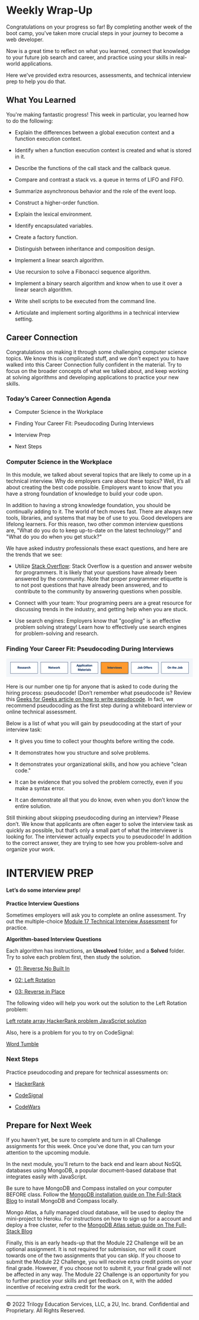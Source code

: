 # Weekly Wrap-Up
Congratulations on your progress so far! By completing another week of the boot camp, you've taken more crucial steps in your journey to become a web developer.

Now is a great time to reflect on what you learned, connect that knowledge to your future job search and career, and practice using your skills in real-world applications.

Here we've provided extra resources, assessments, and technical interview prep to help you do that.

## What You Learned
You're making fantastic progress! This week in particular, you learned how to do the following:

* Explain the differences between a global execution context and a function execution context.

* Identify when a function execution context is created and what is stored in it.

* Describe the functions of the call stack and the callback queue.

* Compare and contrast a stack vs. a queue in terms of LIFO and FIFO.

* Summarize asynchronous behavior and the role of the event loop.

* Construct a higher-order function.

* Explain the lexical environment.

* Identify encapsulated variables.

* Create a factory function.

* Distinguish between inheritance and composition design.

* Implement a linear search algorithm.

* Use recursion to solve a Fibonacci sequence algorithm.

* Implement a binary search algorithm and know when to use it over a linear search algorithm.

* Write shell scripts to be executed from the command line.

* Articulate and implement sorting algorithms in a technical interview setting.

## Career Connection
Congratulations on making it through some challenging computer science topics. We know this is complicated stuff, and we don't expect you to have walked into this Career Connection fully confident in the material. Try to focus on the broader concepts of what we talked about, and keep working at solving algorithms and developing applications to practice your new skills.

### Today’s Career Connection Agenda
* Computer Science in the Workplace

* Finding Your Career Fit: Pseudocoding During Interviews

* Interview Prep

* Next Steps

### Computer Science in the Workplace
In this module, we talked about several topics that are likely to come up in a technical interview. Why do employers care about these topics? Well, it’s all about creating the best code possible. Employers want to know that you have a strong foundation of knowledge to build your code upon.

In addition to having a strong knowledge foundation, you should be continually adding to it. The world of tech moves fast. There are always new tools, libraries, and systems that may be of use to you. Good developers are lifelong learners. For this reason, two other common interview questions are, "What do you do to keep up-to-date on the latest technology?" and "What do you do when you get stuck?"

We have asked industry professionals these exact questions, and here are the trends that we see:
* Utilize [Stack Overflow](https://stackoverflow.com/): Stack Overflow is a question and answer website for programmers. It is likely that your questions have already been answered by the community. Note that proper programmer etiquette is to not post questions that have already been answered, and to contribute to the community by answering questions when possible.

* Connect with your team: Your programing peers are a great resource for discussing trends in the industry, and getting help when you are stuck.

* Use search engines: Employers know that "googling" is an effective problem solving strategy! Learn how to effectively use search engines for problem-solving and research.

### Finding Your Career Fit: Pseudocoding During Interviews

![](../../../images/coding-career-application-interviews.png)

Here is our number one tip for anyone that is asked to code during the hiring process: pseudocode! (Don’t remember what pseudocode is? Review this [Geeks for Geeks article on how to write pseudocode](https://www.geeksforgeeks.org/how-to-write-a-pseudo-code/). In fact, we recommend pseudocoding as the first step during a whiteboard interview or online technical assessment.

Below is a list of what you will gain by pseudocoding at the start of your interview task:

* It gives you time to collect your thoughts before writing the code.

* It demonstrates how you structure and solve problems.

* It demonstrates your organizational skills, and how you achieve "clean code."

* It can be evidence that you solved the problem correctly, even if you make a syntax error.

* It can demonstrate all that you do know, even when you don’t know the entire solution.

Still thinking about skipping pseudocoding during an interview? Please don’t. We know that applicants are often eager to solve the interview task as quickly as possible, but that’s only a small part of what the interviewer is looking for. The interviewer actually expects you to pseudocode! In addition to the correct answer, they are trying to see how you problem-solve and organize your work.

# INTERVIEW PREP
#### Let’s do some interview prep!

**Practice Interview Questions**

Sometimes employers will ask you to complete an online assessment. Try out the multiple-choice [Module 17 Technical Interview Assessment](https://forms.gle/hqrZiocUkRsskb616) for practice.

**Algorithm-based Interview Questions**

Each algorithm has instructions, an **Unsolved** folder, and a **Solved** folder. Try to solve each problem first, then study the solution.

* [01: Reverse No Built In](https://static.fullstack-bootcamp.com/algorithms/17-CS/01-reverse-no-built-in.zip)

* [02: Left Rotation](https://static.fullstack-bootcamp.com/algorithms/17-CS/02-left-rotation.zip)

* [03: Reverse in Place](https://static.fullstack-bootcamp.com/algorithms/17-CS/03-reverse-in-place.zip)

The following video will help you work out the solution to the Left Rotation problem:

[Left rotate array HackerRank problem JavaScript solution](https://www.youtube.com/watch?v=1Cn4K0rVd9I)

Also, here is a problem for you to try on CodeSignal:

[Word Tumble](https://app.codesignal.com/public-test/W38trZ3bQdqpabN2X/SvJ3vebQ5oLSJu)

### Next Steps
Practice pseudocoding and prepare for technical assessments on:

* [HackerRank](https://www.hackerrank.com/dashboard)

* [CodeSignal](https://codesignal.com/developers/)

* [CodeWars](https://www.codewars.com/)

## Prepare for Next Week
If you haven't yet, be sure to complete and turn in all Challenge assignments for this week. Once you've done that, you can turn your attention to the upcoming module.

In the next module, you'll return to the back end and learn about NoSQL databases using MongoDB, a popular document-based database that integrates easily with JavaScript.

Be sure to have MongoDB and Compass installed on your computer BEFORE class. Follow the [MongoDB installation guide on The Full-Stack Blog](https://coding-boot-camp.github.io/full-stack/mongodb/how-to-install-mongodb) to install MongoDB and Compass locally.

Mongo Atlas, a fully managed cloud database, will be used to deploy the mini-project to Heroku. For instructions on how to sign up for a account and deploy a free cluster, refer to the [MongoDB Atlas setup guide on The Full-Stack Blog](https://coding-boot-camp.github.io/full-stack/mongodb/how-to-set-up-mongodb-atlas)

Finally, this is an early heads-up that the Module 22 Challenge will be an optional assignment. It is not required for submission, nor will it count towards one of the two assignments that you can skip. If you choose to submit the Module 22 Challenge, you will receive extra credit points on your final grade. However, if you choose not to submit it, your final grade will not be affected in any way. The Module 22 Challenge is an opportunity for you to further practice your skills and get feedback on it, with the added incentive of receiving extra credit for the work.

---
© 2022 Trilogy Education Services, LLC, a 2U, Inc. brand. Confidential and Proprietary. All Rights Reserved.